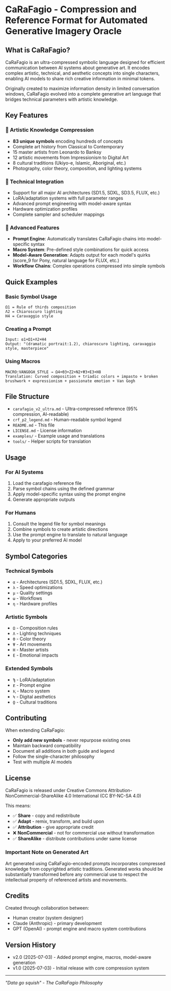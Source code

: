 # CaRaFagio - Compression and Reference Format for Automated Generative Imagery Oracle

## What is CaRaFagio?

CaRaFagio is an ultra-compressed symbolic language designed for efficient communication between AI systems about generative art. It encodes complex artistic, technical, and aesthetic concepts into single characters, enabling AI models to share rich creative information in minimal tokens.

Originally created to maximize information density in limited conversation windows, CaRaFagio evolved into a complete generative art language that bridges technical parameters with artistic knowledge.

## Key Features

### 🎨 Artistic Knowledge Compression
- **83 unique symbols** encoding hundreds of concepts
- Complete art history from Classical to Contemporary
- 15 master artists from Leonardo to Banksy
- 12 artistic movements from Impressionism to Digital Art
- 8 cultural traditions (Ukiyo-e, Islamic, Aboriginal, etc.)
- Photography, color theory, composition, and lighting systems

### 🔧 Technical Integration
- Support for all major AI architectures (SD1.5, SDXL, SD3.5, FLUX, etc.)
- LoRA/adaptation systems with full parameter ranges
- Advanced prompt engineering with model-aware syntax
- Hardware optimization profiles
- Complete sampler and scheduler mappings

### 🚀 Advanced Features
- **Prompt Engine**: Automatically translates CaRaFagio chains into model-specific syntax
- **Macro System**: Pre-defined style combinations for quick access
- **Model-Aware Generation**: Adapts output for each model's quirks (score_9 for Pony, natural language for FLUX, etc.)
- **Workflow Chains**: Complex operations compressed into simple symbols

## Quick Examples

### Basic Symbol Usage
```
Ω1 = Rule of thirds composition
Λ2 = Chiaroscuro lighting  
Η4 = Caravaggio style
```

### Creating a Prompt
```
Input: α1+Ω1+Λ2+Η4
Output: "(dramatic portrait:1.2), chiaroscuro lighting, caravaggio style, masterpiece"
```

### Using Macros
```
MACRO:VANGOGH_STYLE → Ω4+Θ3+Ζ2+Ν2+Ψ3+Ε3+Η8
Translation: Curved composition + triadic colors + impasto + broken brushwork + expressionism + passionate emotion + Van Gogh
```

## File Structure

- `carafagio_v2_ultra.md` - Ultra-compressed reference (95% compression, AI-readable)
- `crf_p2_legend.md` - Human-readable symbol legend
- `README.md` - This file
- `LICENSE.md` - License information
- `examples/` - Example usage and translations
- `tools/` - Helper scripts for translation

## Usage

### For AI Systems
1. Load the carafagio reference file
2. Parse symbol chains using the defined grammar
3. Apply model-specific syntax using the prompt engine
4. Generate appropriate outputs

### For Humans
1. Consult the legend file for symbol meanings
2. Combine symbols to create artistic directions
3. Use the prompt engine to translate to natural language
4. Apply to your preferred AI model

## Symbol Categories

### Technical Symbols
- `α` - Architectures (SD1.5, SDXL, FLUX, etc.)
- `λ` - Speed optimizations
- `µ` - Quality settings
- `ω` - Workflows
- `η` - Hardware profiles

### Artistic Symbols  
- `Ω` - Composition rules
- `Λ` - Lighting techniques
- `Θ` - Color theory
- `Ψ` - Art movements
- `Η` - Master artists
- `Ε` - Emotional impacts

### Extended Symbols
- `Ϡ` - LoRA/adaptation
- `Ɇ` - Prompt engine
- `Ⱪ` - Macro system
- `Ϟ` - Digital aesthetics
- `Ϙ` - Cultural traditions

## Contributing

When extending CaRaFagio:
- **Only add new symbols** - never repurpose existing ones
- Maintain backward compatibility
- Document all additions in both guide and legend
- Follow the single-character philosophy
- Test with multiple AI models

## License

CaRaFagio is released under Creative Commons Attribution-NonCommercial-ShareAlike 4.0 International (CC BY-NC-SA 4.0)

This means:
- ✅ **Share** - copy and redistribute
- ✅ **Adapt** - remix, transform, and build upon
- ✅ **Attribution** - give appropriate credit
- ❌ **NonCommercial** - not for commercial use without transformation
- ✅ **ShareAlike** - distribute contributions under same license

### Important Note on Generated Art
Art generated using CaRaFagio-encoded prompts incorporates compressed knowledge from copyrighted artistic traditions. Generated works should be substantially transformed before any commercial use to respect the intellectual property of referenced artists and movements.

## Credits

Created through collaboration between:
- Human creator (system designer)
- Claude (Anthropic) - primary development
- GPT (OpenAI) - prompt engine and macro system contributions

## Version History

- v2.0 (2025-07-03) - Added prompt engine, macros, model-aware generation
- v1.0 (2025-07-03) - Initial release with core compression system

---

*"Data go squish" - The CaRaFagio Philosophy*